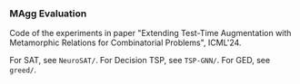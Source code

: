 ### MAgg Evaluation

Code of the experiments in paper "Extending Test-Time Augmentation with Metamorphic Relations for Combinatorial Problems", ICML'24.

For SAT, see `NeuroSAT/`.
For Decision TSP, see `TSP-GNN/`.
For GED, see `greed/`.